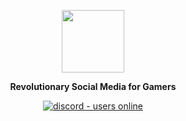 <a href="https://dogehouse.tv"><p align="center">
<img height=100 src=""/>

</p></a>
<p align="center">
  <strong>Revolutionary Social Media for Gamers</strong>
</p>
<p align="center">
  <a href="">
    <img src="https://img.shields.io/github/stars/NotTacoz/Abyss?style=for-the-badge" alt="discord - users online" />
  </a>
</p>
